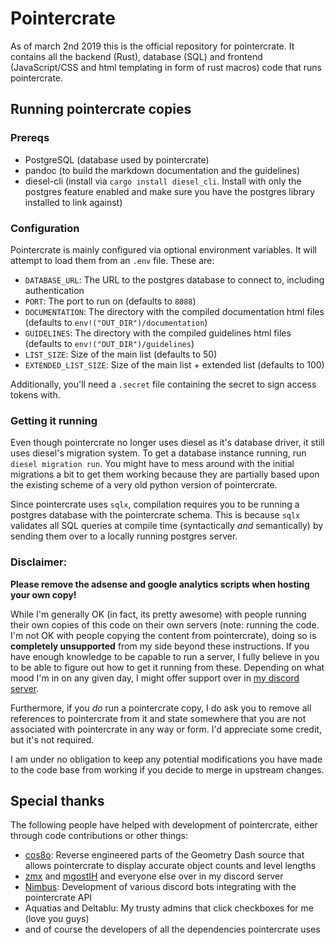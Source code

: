 # Pointercrate

As of march 2nd 2019 this is the official repository for pointercrate. It contains all the backend (Rust), database (SQL) and frontend (JavaScript/CSS and html templating in form of rust macros) code that runs pointercrate.

## Running pointercrate copies

### Prereqs

- PostgreSQL (database used by pointercrate)
- pandoc     (to build the markdown documentation and the guidelines)
- diesel-cli (install via `cargo install diesel_cli`. Install with only the postgres feature enabled and make sure you have the postgres library installed to link against)

### Configuration

Pointercrate is mainly configured via optional environment variables. It will attempt to load them from an `.env` file. These are:

- `DATABASE_URL`: The URL to the postgres database to connect to, including authentication
- `PORT`: The port to run on (defaults to `8088`)
- `DOCUMENTATION`: The directory with the compiled documentation html files (defaults to `env!("OUT_DIR")/documentation`)
- `GUIDELINES`: The directory with the compiled guidelines html files (defaults to `env!("OUT_DIR")/guidelines`)
- `LIST_SIZE`: Size of the main list (defaults to 50)
- `EXTENDED_LIST_SIZE`: Size of the main list + extended list (defaults to 100)

Additionally, you'll need a `.secret` file containing the secret to sign access tokens with.

### Getting it running

Even though pointercrate no longer uses diesel as it's database driver, it still uses diesel's migration system. To get a database instance running, run `diesel migration run`. You might have to mess around with the initial migrations a bit to get them working because they are partially based upon the existing scheme of a very old python version of pointercrate.

Since pointercrate uses `sqlx`, compilation requires you to be running a postgres database with the pointercrate schema. This is because `sqlx` validates all SQL queries at compile time (syntactically _and_ semantically) by sending them over to a locally running postgres server.
 
### Disclaimer:

**Please remove the adsense and google analytics scripts when hosting your own copy!**

While I'm generally OK (in fact, its pretty awesome) with people running their own copies of this code on their own servers (note: running the code. I'm not OK with people copying the content from pointercrate), doing so is **completely unsupported** from my side beyond these instructions. If you have enough knowledge to be capable to run a server, I fully believe in you to be able to figure out how to get it running from these. Depending on what mood I'm in on any given day, I might offer support over in [my discord server](https://discord.gg/sQewUEB).

Furthermore, if you _do_ run a pointercrate copy, I do ask you to remove all references to pointercrate from it and state somewhere that you are not associated with pointercrate in any way or form. I'd appreciate some credit, but it's not required.

I am under no obligation to keep any potential modifications you have made to the code base from working if you decide to merge in upstream changes. 

## Special thanks

The following people have helped with development of pointercrate, either through code contributions or other things:

- [cos8o](https://github.com/cos8o): Reverse engineered parts of the Geometry Dash source that allows pointercrate to display accurate object counts and level lengths
- [zmx](https://github.com/kyurime) and [mgostIH](https://github.com/mgostIH) and everyone else over in my discord server  
- [Nimbus](https://github.com/NimbusGD): Development of various discord bots integrating with the pointercrate API
- Aquatias and Deltablu: My trusty admins that click checkboxes for me (love you guys)
- and of course the developers of all the dependencies pointercrate uses
